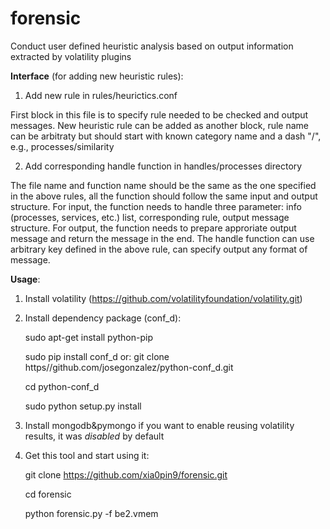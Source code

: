 forensic
========

Conduct user defined heuristic analysis based on output information extracted by volatility plugins


__Interface__ (for adding new heuristic rules):

1) Add new rule in rules/heurictics.conf

  First block in this file is to specify rule needed to be checked and output messages.
  New heuristic rule can be added as another block, rule name can be arbitraty but should start with known category name and a dash "/", e.g., processes/similarity

2) Add corresponding handle function in handles/processes directory

  The file name and function name should be the same as the one specified in the above rules, all the function should follow the same input and output structure. For input, the function needs to handle three parameter: info (processes, services, etc.) list, corresponding rule, output message structure. For output, the function needs to prepare approriate output message and return the message in the end. The handle function can use arbitrary key defined in the above rule, can specify output any format of message.



__Usage__:

1) Install volatility (https://github.com/volatilityfoundation/volatility.git)

2) Install dependency package (conf_d):

    sudo apt-get install python-pip
    
    sudo pip install conf_d
or: 
    git clone https//github.com/josegonzalez/python-conf_d.git
    
    cd python-conf_d
    
    sudo python setup.py install

3) Install mongodb&pymongo if you want to enable reusing volatility results, it was *disabled* by default

4) Get this tool and start using it:

    git clone https://github.com/xia0pin9/forensic.git
    
    cd forensic
    
    python forensic.py -f be2.vmem

